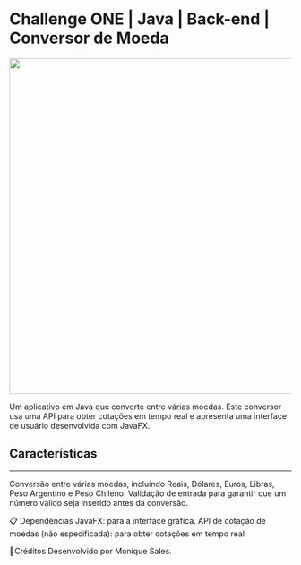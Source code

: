 # Challenge ONE | Java | Back-end | Conversor de Moeda

<p align="center" >
     <img width="600" heigth="600" src="https://user-images.githubusercontent.com/91544872/163815902-db1c4e2d-a6e8-4f9b-85fa-757fd0bda39c.png">
</p>

Um aplicativo em Java que converte entre várias moedas. Este conversor usa uma API para obter cotações em tempo real e apresenta uma interface de usuário desenvolvida com JavaFX.

## Características
---

Conversão entre várias moedas, incluindo Reais, Dólares, Euros, Libras, Peso Argentino e Peso Chileno.
Validação de entrada para garantir que um número válido seja inserido antes da conversão.

📋 Dependências
JavaFX: para a interface gráfica.
API de cotação de moedas (não especificada): para obter cotações em tempo real

🚀Créditos
Desenvolvido por Monique Sales.


